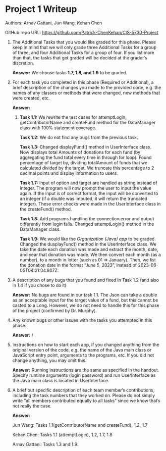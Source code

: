 # Project 1 Writeup

Authors: Arnav Gattani, Jun Wang, Kehan Chen 

GitHub repo URL: https://github.com/Patrick-ChenKehan/CIS-5730-Project 

1. The Additional Tasks that you would like graded for this phase. Please keep in mind that we will only grade three Additional Tasks for a group of three, and four Additional Tasks for a group of four. If you list more than that, the tasks that get graded will be decided at the grader’s discretion.

   **Answer:** We choose tasks **1.7, 1.8, and 1.9** to be graded.

2. For each task you completed in this phase (Required or Additional), a brief description of the changes you made to the provided code, e.g. the names of any classes or methods that were changed, new methods that were created, etc.

   **Answer:** 

     1. **Task 1.1:** We rewrite the test cases for attemptLogin, getContributorName and createFund method for the DataManager class with 100% statement coverage.

        **Task 1.2:** We do not find any bugs from the previous task.

        **Task 1.3:** Changed displayFund() method in UserInterface class. Now displays total Amounts of donations for each fund (by aggregating the fund total every time in through for loop). Found percentage of target by, dividing totalAmount of funds that we calculated divided by the target. We truncate this percentage to 2 decimal points and display information to users. 

        **Task 1.7:** Input of option and target are handled as string instead of integer. The program will now prompt the user to input the value again. If the input is of correct format, the input will be converted to an integer (if a double was imputed, it will return the truncated integer). These error checks were made in the UserInterface class in the createFund() method. 

        **Task 1.8:** Add programs handling the connection error and output differently from login fails. Changed attemptLogin() method in the DataManager class. 

        **Task 1.9:** We would like the *Organization (Java) app* to be graded. Changed the dusplayFund() method in the UserInterface class. We take the date each donation was made and extract the month, date, and year that donation was made. We then convert each month (as a number), to a month in letter (such as 01 => January). Then, we list the donation date in the format “June 5, 2023”, instead of 2023-06-05T04:21:04.807Z.

3. A description of any bugs that you found and fixed in Task 1.2 (and also in 1.4 if you chose to do it)

   **Answer:** No bugs are found in our task 1.1. The Json can take a double as an acceptable input for the target value of a fund, but this cannot be casted to a Long. However, we do not need to handle this for this phase of the project (confirmed by Dr. Murphy). 

4. Any known bugs or other issues with the tasks you attempted in this phase.

   **Answer:** /

5. Instructions on how to start each app, if you changed anything from the original version of the code, e.g. the name of the Java main class or JavaScript entry point, arguments to the programs, etc. If you did not change anything, you may omit this.

   **Answer:** Running instructions are the same as specified in the handout. Specify runtime arguments (login password) and run UserInterface as the Java main class is located in UserInterface. 

6. A brief but specific description of each team member’s contributions, including the task numbers that they worked on. Please do not simply write “all members contributed equally to all tasks” since we know that’s not really the case. 

   **Answer:**

     Jun Wang: Tasks 1.1(getContributorName and createFund), 1.2, 1.7

     Kehan Chen: Tasks 1.1 (attemptLogin), 1.2, 1.7, 1.8

     Arnav Gattani: Tasks 1.3 and 1.9. 
